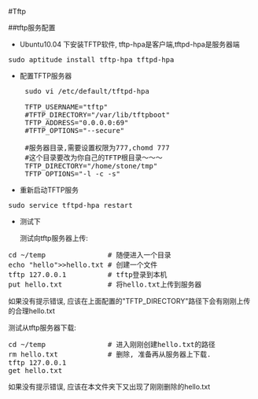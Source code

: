 <!---title:Linux网络安装, 配置与使用-->
<!---keywords:Linux,网络,Tftp-->
<!---date:2013.05.23; modification:2013.09.26-->

#Tftp 

##tftp服务配置 

* Ubuntu10.04 下安装TFTP软件, tftp-hpa是客户端,tftpd-hpa是服务器端

<pre >
sudo aptitude install tftp-hpa tftpd-hpa
</pre>

* 配置TFTP服务器

<pre>
    sudo vi /etc/default/tftpd-hpa

    TFTP_USERNAME="tftp"
    #TFTP_DIRECTORY="/var/lib/tftpboot"
    TFTP_ADDRESS="0.0.0.0:69"
    #TFTP_OPTIONS="--secure"

    #服务器目录,需要设置权限为777,chomd 777
    #这个目录要改为你自己的TFTP根目录～～～
    TFTP_DIRECTORY="/home/stone/tmp"
    TFTP_OPTIONS="-l -c -s"
</pre>

* 重新启动TFTP服务

<pre >
sudo service tftpd-hpa restart
</pre>

* 测试下

    测试向tftp服务器上传:

<pre >
cd ~/temp               # 随便进入一个目录
echo "hello">>hello.txt # 创建一个文件
tftp 127.0.0.1          # tftp登录到本机
put hello.txt           # 将hello.txt上传到服务器
</pre>

如果没有提示错误, 应该在上面配置的"TFTP\_DIRECTORY"路径下会有刚刚上传的合理hello.txt

测试从tftp服务器下载:
<pre >
cd ~/temp               # 进入刚刚创建hello.txt的路径
rm hello.txt            # 删除, 准备再从服务器上下载.
tftp 127.0.0.1
get hello.txt
</pre>
如果没有提示错误, 应该在本文件夹下又出现了刚刚删除的hello.txt

